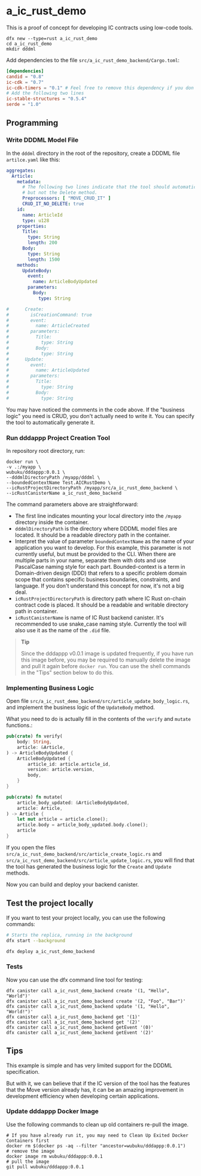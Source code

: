 # a_ic_rust_demo

This is a proof of concept for developing IC contracts using low-code tools.

```shell
dfx new --type=rust a_ic_rust_demo
cd a_ic_rust_demo
mkdir dddml
```

Add dependencies to the file `src/a_ic_rust_demo_backend/Cargo.toml`:

```toml
[dependencies]
candid = "0.8"
ic-cdk = "0.7"
ic-cdk-timers = "0.1" # Feel free to remove this dependency if you don't need timers
# Add the following two lines
ic-stable-structures = "0.5.4"
serde = "1.0"
```

## Programming

### Write DDDML Model File

In the `dddml` directory in the root of the repository, create a DDDML file `artilce.yaml` like this:

```yaml
aggregates:
  Article:
    metadata:
      # The following two lines indicate that the tool should automatically generate the Create and Update methods,
      # but not the Delete method.
      Preprocessors: [ "MOVE_CRUD_IT" ]
      CRUD_IT_NO_DELETE: true
    id:
      name: ArticleId
      type: u128
    properties:
      Title:
        type: String
        length: 200
      Body:
        type: String
        length: 1500
    methods:
      UpdateBody:
        event:
          name: ArticleBodyUpdated
        parameters:
          Body:
            type: String

#      Create:
#        isCreationCommand: true
#        event:
#          name: ArticleCreated
#        parameters:
#          Title:
#            type: String
#          Body:
#            type: String
#      Update:
#        event:
#          name: ArticleUpdated
#        parameters:
#          Title:
#            type: String
#          Body:
#            type: String
```

You may have noticed the comments in the code above. 
If the "business logic" you need is CRUD, you don't actually need to write it. 
You can specify the tool to automatically generate it.

### Run dddappp Project Creation Tool

In repository root directory, run:

```shell
docker run \
-v .:/myapp \
wubuku/dddappp:0.0.1 \
--dddmlDirectoryPath /myapp/dddml \
--boundedContextName Test.AICRustDemo \
--icRustProjectDirectoryPath /myapp/src/a_ic_rust_demo_backend \
--icRustCanisterName a_ic_rust_demo_backend
```

The command parameters above are straightforward:

* The first line indicates mounting your local directory into the `/myapp` directory inside the container.
* `dddmlDirectoryPath` is the directory where DDDML model files are located. It should be a readable directory path in the container.
* Interpret the value of parameter `boundedContextName` as the name of your application you want to develop. For this example, this parameter is not currently useful, but must be provided to the CLI. When there are multiple parts in your name, separate them with dots and use PascalCase naming style for each part. Bounded-context is a term in Domain-driven design (DDD) that refers to a specific problem domain scope that contains specific business boundaries, constraints, and language. If you don't understand this concept for now, it's not a big deal.
* `icRustProjectDirectoryPath` is directory path where IC Rust on-chain contract code is placed. It should be a readable and writable directory path in container.
* `icRustCanisterName` is name of IC Rust backend canister. It's recommended to use snake_case naming style. Currently the tool will also use it as the name of the `.did` file.

> **Tip**
> 
> Since the dddappp v0.0.1 image is updated frequently, 
> if you have run this image before, 
> you may be required to manually delete the image and pull it again before `docker run`.
> You can use the shell commands in the "Tips" section below to do this.
> 


### Implementing Business Logic

Open file `src/a_ic_rust_demo_backend/src/article_update_body_logic.rs`, and implement the business logic of the `UpdateBody` method.

What you need to do is actually fill in the contents of the `verify` and `mutate` functions.:

```rust
pub(crate) fn verify(
    body: String,
    article: &Article,
) -> ArticleBodyUpdated {
    ArticleBodyUpdated {
        article_id: article.article_id,
        version: article.version,
        body,
    }
}

pub(crate) fn mutate(
    article_body_updated: &ArticleBodyUpdated,
    article: Article,
) -> Article {
    let mut article = article.clone();
    article.body = article_body_updated.body.clone();
    article
}
```

If you open the files `src/a_ic_rust_demo_backend/src/article_create_logic.rs` and `src/a_ic_rust_demo_backend/src/article_update_logic.rs`, 
you will find that the tool has generated the business logic for the `Create` and `Update` methods.

Now you can build and deploy your backend canister.


## Test the project locally

If you want to test your project locally, you can use the following commands:

```bash
# Starts the replica, running in the background
dfx start --background

dfx deploy a_ic_rust_demo_backend
```

### Tests

Now you can use the dfx command line tool for testing:

```shell
dfx canister call a_ic_rust_demo_backend create '(1, "Hello", "World")'
dfx canister call a_ic_rust_demo_backend create '(2, "Foo", "Bar")'
dfx canister call a_ic_rust_demo_backend update '(1, "Hello", "World!")'
dfx canister call a_ic_rust_demo_backend get '(1)'
dfx canister call a_ic_rust_demo_backend get '(2)'
dfx canister call a_ic_rust_demo_backend getEvent '(0)'
dfx canister call a_ic_rust_demo_backend getEvent '(2)'
```

## Tips

This example is simple and has very limited support for the DDDML specification.

But with it, we can believe that if the IC version of the tool has the features that the Move version already has, 
it can be an amazing improvement in development efficiency when developing certain applications.

### Update dddappp Docker Image

Use the following commands to clean up old containers re-pull the image.

```shell
# If you have already run it, you may need to Clean Up Exited Docker Containers first
docker rm $(docker ps -aq --filter "ancestor=wubuku/dddappp:0.0.1")
# remove the image
docker image rm wubuku/dddappp:0.0.1
# pull the image
git pull wubuku/dddappp:0.0.1
```


